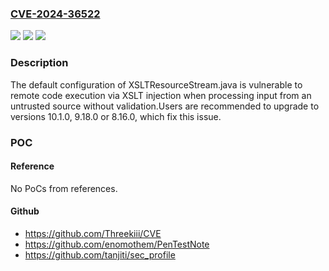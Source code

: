 ### [CVE-2024-36522](https://cve.mitre.org/cgi-bin/cvename.cgi?name=CVE-2024-36522)
![](https://img.shields.io/static/v1?label=Product&message=Apache%20Wicket&color=blue)
![](https://img.shields.io/static/v1?label=Version&message=10.0.0-M1%3C%3D%2010.0.0%20&color=brighgreen)
![](https://img.shields.io/static/v1?label=Vulnerability&message=CWE-74%20Improper%20Neutralization%20of%20Special%20Elements%20in%20Output%20Used%20by%20a%20Downstream%20Component%20('Injection')&color=brighgreen)

### Description

The default configuration of XSLTResourceStream.java is vulnerable to remote code execution via XSLT injection when processing input from an untrusted source without validation.Users are recommended to upgrade to versions 10.1.0, 9.18.0 or 8.16.0, which fix this issue.

### POC

#### Reference
No PoCs from references.

#### Github
- https://github.com/Threekiii/CVE
- https://github.com/enomothem/PenTestNote
- https://github.com/tanjiti/sec_profile

